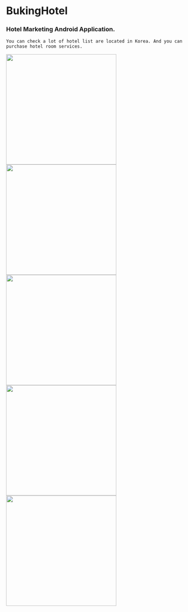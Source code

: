 # BukingHotel

### Hotel Marketing Android Application.

``
You can check a lot of hotel list are located in Korea.
And you can purchase hotel room services.
``

  <img src="https://cloud.githubusercontent.com/assets/17757913/13712757/66a02702-e800-11e5-852b-389888f7a0cd.png" width="300"/>
  <img src="https://cloud.githubusercontent.com/assets/17757913/13712766/734e7972-e800-11e5-879b-178a9f75a3b6.png" width="300"/>
  <img src="https://cloud.githubusercontent.com/assets/17757913/13712790/8c77741c-e800-11e5-9195-114d50fff37c.png" width="300"/>
  <img src="https://cloud.githubusercontent.com/assets/17757913/13712809/a079724e-e800-11e5-9502-3b6009660f12.png" width="300"/>
  <img src="https://cloud.githubusercontent.com/assets/17757913/13712827/b5168926-e800-11e5-86d1-85136830f2ae.png" width="300"/>
